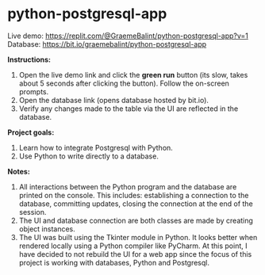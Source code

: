 # python-postgresql-app
Live demo: https://replit.com/@GraemeBalint/python-postgresql-app?v=1
Database: https://bit.io/graemebalint/python-postgresql-app


**Instructions:**

1. Open the live demo link and click the **green run** button (its slow, takes about 5 seconds after clicking the button). Follow the on-screen prompts.
2. Open the database link (opens database hosted by bit.io).
3. Verify any changes made to the table via the UI are reflected in the database.

**Project goals:**

1. Learn how to integrate Postgresql with Python.
2. Use Python to write directly to a database.

**Notes:**

1. All interactions between the Python program and the database are printed on the console. This includes: establishing a connection to the database, committing updates, closing the connection at the end of the session. 
2. The UI and database connection are both classes are made by creating object instances.
3. The UI was built using the Tkinter module in Python. It looks better when rendered locally using a Python compiler like PyCharm. At this point, I have decided to not rebuild the UI for a web app since the focus of this project is working with databases, Python and Postgresql.
